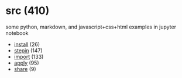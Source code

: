 # src (410)
some python, markdown, and javascript+css+html examples in jupyter notebook

+ [install](install/README.md) (26)
+ [stepin](stepin/README.md) (147)
+ [import](import/README.md) (133)
+ [apply](apply/README.md) (95)
+ [share](share/README.md) (9)
